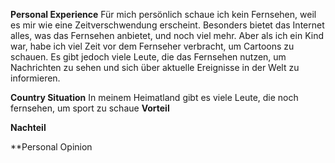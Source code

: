 
**Personal Experience**
Für mich persönlich schaue ich kein Fernsehen, weil es mir wie eine Zeitverschwendung erscheint. Besonders bietet das Internet alles, was das Fernsehen anbietet, und noch viel mehr. Aber als ich ein Kind war, habe ich viel Zeit vor dem Fernseher verbracht, um Cartoons zu schauen. Es gibt jedoch viele Leute, die das Fernsehen nutzen, um Nachrichten zu sehen und sich über aktuelle Ereignisse in der Welt zu informieren.

**Country Situation**
In meinem Heimatland gibt es viele Leute, die noch fernsehen, um sport zu schaue
**Vorteil**

**Nachteil**

**Personal Opinion